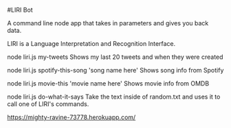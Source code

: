 #LIRI Bot

A command line node app that takes in parameters and gives you back data.

LIRI is a Language Interpretation and Recognition Interface.

node liri.js my-tweets
Shows my last 20 tweets and when they were created

node liri.js spotify-this-song 'song name here'
Shows song info from Spotify

node liri.js movie-this 'movie name here'
Shows movie info from OMDB

node liri.js do-what-it-says
Take the text inside of random.txt and uses it to call one of LIRI's commands.

https://mighty-ravine-73778.herokuapp.com/
